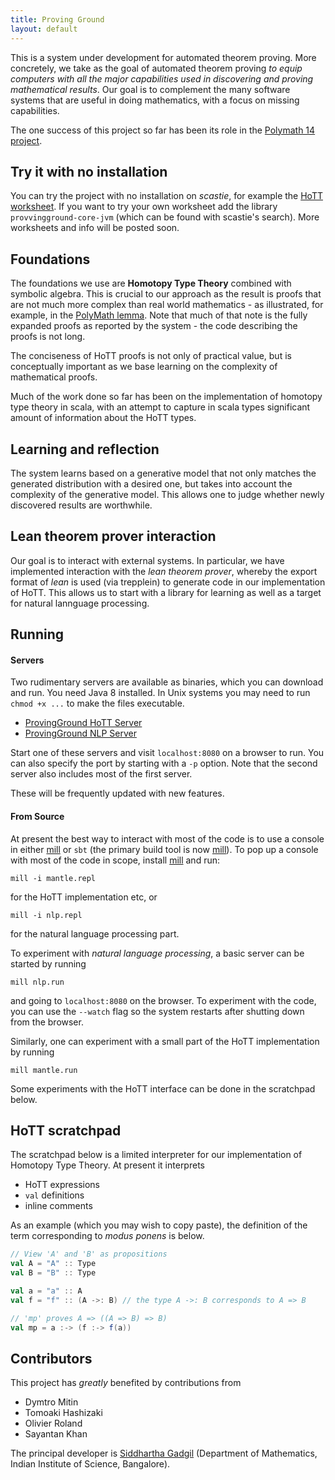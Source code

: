 ```yaml
---
title: Proving Ground
layout: default
---
```


This is a system under development for automated theorem proving. More concretely, we take as the goal of automated theorem proving _to equip computers with all the major capabilities used in discovering and proving mathematical results_.  Our goal is to complement the many software systems that are useful in doing mathematics, with a focus on missing capabilities.

The one success of this project so far has been its role in the [Polymath 14 project](http://math.iisc.ac.in/~gadgil/presentations/HomogeneousLengths.html).

## Try it with no installation

You can try the project with no installation on _scastie_, for example the [HoTT worksheet](https://scastie.scala-lang.org/siddhartha-gadgil/0DqN82WeQk2W0nqSYQpolA). 
If you want to try your own worksheet add the library `provvingground-core-jvm` (which can be found with scastie's search). More worksheets and info will be posted soon.

## Foundations

The foundations we use are **Homotopy Type Theory** combined with symbolic algebra. This is crucial to our approach as the result is proofs that are not much more complex than real world mathematics - as illustrated, for example, in the [PolyMath lemma](tuts/internal-repetition-for-length-functions.html). Note that much of that note is the fully expanded proofs as reported by the system - the code describing the proofs is not long.

The conciseness of HoTT proofs is not only of practical value, but is conceptually important as we base learning on the complexity of mathematical proofs.

Much of the work done so far has been on the implementation of homotopy type theory in scala, with an attempt to capture in scala types significant amount of information about the HoTT types.

## Learning and reflection

The system learns based on a generative model that not only matches the generated distribution with a desired one, but takes into account the complexity of the generative model. This allows one to judge whether newly discovered results are worthwhile.

## Lean theorem prover interaction

Our goal is to interact with external systems. In particular, we have implemented interaction with the _lean theorem prover_, whereby the export format of _lean_ is used (via trepplein) to generate code in our implementation of HoTT. This allows us to start with a library for learning as well as a target for natural lannguage processing.


## Running

#### Servers

Two rudimentary servers are available as binaries, which you can download and run. You need Java 8 installed. In Unix systems you may need to run `chmod +x ...` to make the files executable.

* [ProvingGround HoTT Server](http://math.iisc.ac.in/~gadgil/proving-ground/bin/provinground-mantle-SNAPSHOT)
* [ProvingGround NLP Server](http://math.iisc.ac.in/~gadgil/proving-ground/bin/provinground-nlp-SNAPSHOT)

Start one of these servers and visit `localhost:8080` on a browser to run. You can also specify the port by starting with a `-p` option.
Note that the second server also includes most of the first server.

These will be frequently updated with new features.

#### From Source

At present the best way to interact with most of the code is to use a console in either [mill](https://www.lihaoyi.com/mill/) or `sbt` (the primary build tool is now [mill](https://www.lihaoyi.com/mill/)). To pop up a console with most of the code in scope, install [mill](https://www.lihaoyi.com/mill/) and run:
```
mill -i mantle.repl
```

for the HoTT implementation etc, or

```
mill -i nlp.repl
```
for the natural language processing part.

To experiment with _natural language processing_, a basic server can be started by running
```
mill nlp.run
```
and going to `localhost:8080` on the browser. To experiment with the code, you can use the `--watch` flag so the system restarts after shutting down from the browser.

Similarly, one can experiment with a small part of the HoTT implementation by running
```
mill mantle.run
```

Some experiments with the HoTT interface can be done in the scratchpad below.  

## HoTT scratchpad

The scratchpad below is a limited interpreter for our implementation of Homotopy Type Theory. At present it interprets

* HoTT expressions
* `val` definitions
* inline comments

As an example (which you may wish to copy paste), the definition of the term corresponding to _modus ponens_ is below.

```scala
// View 'A' and 'B' as propositions
val A = "A" :: Type
val B = "B" :: Type

val a = "a" :: A
val f = "f" :: (A ->: B) // the type A ->: B corresponds to A => B

// 'mp' proves A => ((A => B) => B)
val mp = a :-> (f :-> f(a))
```

<div id="hott-scratch"></div>

## Contributors

This project has _greatly_ benefited by contributions from

* Dymtro Mitin
* Tomoaki Hashizaki
* Olivier Roland
* Sayantan Khan

The principal developer is [Siddhartha Gadgil](http://math.iisc.ac.in/~gadgil) (Department of Mathematics, Indian Institute of Science, Bangalore).
